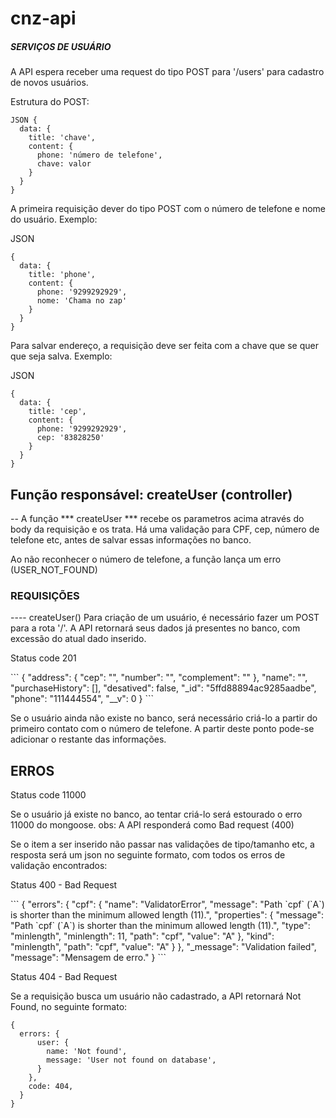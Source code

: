 # cnz-api

##### SERVIÇOS DE USUÁRIO #####

A API espera receber uma request do tipo POST para '/users' para cadastro
de novos usuários.

Estrutura do POST:

```
JSON {
  data: {
    title: 'chave',
    content: {
      phone: 'número de telefone',
      chave: valor
    }
  }
}
```

A primeira requisição dever do tipo POST com o número de telefone e nome do usuário.
Exemplo:

JSON
```
{
  data: {
    title: 'phone',
    content: {
      phone: '9299292929',
      nome: 'Chama no zap'
    }
  }
}
```

Para salvar endereço, a requisição deve ser feita com a chave que se quer que seja salva.
Exemplo:

JSON
```
{
  data: {
    title: 'cep',
    content: {
      phone: '9299292929',
      cep: '83828250'
    }
  }
}
```

## Função responsável: createUser (controller)

-- A função *** createUser *** recebe os parametros acima através do body da requisição e os trata.
Há uma validação para CPF, cep, número de telefone etc, antes de salvar
essas informações no banco.

Ao não reconhecer o número de telefone, a função lança um erro (USER_NOT_FOUND)


### REQUISIÇÕES


---- createUser()
Para criação de um usuário, é necessário fazer um POST para a rota '/'.
A API retornará seus dados já presentes no banco, com excessão do atual dado inserido.

<p>Status code 201</p>
```
{
    "address": {
        "cep": "",
        "number": "",
        "complement": ""
    },
    "name": "",
    "purchaseHistory": [],
    "desatived": false,
    "_id": "5ffd88894ac9285aadbe",
    "phone": "111444554",
    "__v": 0
}
```

Se o usuário ainda não existe no banco, será necessário criá-lo a partir do primeiro contato com o número de telefone. A partir deste ponto pode-se adicionar o restante das informações.

## ERROS
<p>Status code 11000</p>
Se o usuário já existe no banco, ao tentar criá-lo será estourado o erro 11000 do mongoose.
obs: A API responderá como Bad request (400)


Se o item a ser inserido não passar nas validações de tipo/tamanho etc,
a resposta será um json no seguinte formato, com todos os erros de validação encontrados:

<p>Status 400 - Bad Request</p>
```
{
    "errors": {
        "cpf": {
            "name": "ValidatorError",
            "message": "Path `cpf` (`A`) is shorter than the minimum allowed length (11).",
            "properties": {
                "message": "Path `cpf` (`A`) is shorter than the minimum allowed length (11).",
                "type": "minlength",
                "minlength": 11,
                "path": "cpf",
                "value": "A"
            },
            "kind": "minlength",
            "path": "cpf",
            "value": "A"
        }
    },
    "_message": "Validation failed",
    "message": "Mensagem de erro."
}
```

<p>Status 404 - Bad Request</p>

Se a requisição busca um usuário não cadastrado, a API retornará Not Found, no seguinte formato:

```
{
  errors: {
      user: {
        name: 'Not found',
        message: 'User not found on database',
      }
    },
    code: 404,
  }
}
```


